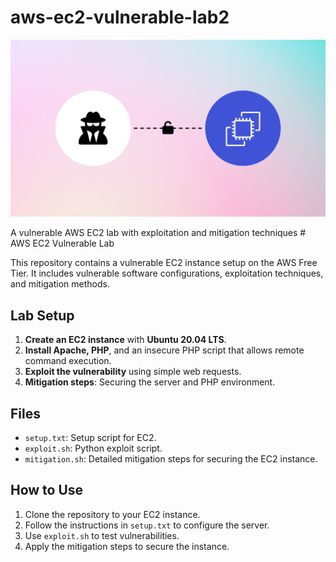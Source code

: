 # aws-ec2-vulnerable-lab2
![EC2 Vulnerable Lab](ec2-lab2.png)

A vulnerable AWS EC2 lab with exploitation and mitigation techniques
\# AWS EC2 Vulnerable Lab

This repository contains a vulnerable EC2 instance setup on the AWS Free Tier. It includes vulnerable software configurations, exploitation techniques, and mitigation methods.

## Lab Setup

1. **Create an EC2 instance** with **Ubuntu 20.04 LTS**.
2. **Install Apache, PHP**, and an insecure PHP script that allows remote command execution.
3. **Exploit the vulnerability** using simple web requests.
4. **Mitigation steps**: Securing the server and PHP environment.

## Files

- `setup.txt`: Setup script for EC2.
- `exploit.sh`: Python exploit script.
- `mitigation.sh`: Detailed mitigation steps for securing the EC2 instance.

## How to Use

1. Clone the repository to your EC2 instance.
2. Follow the instructions in `setup.txt` to configure the server.
3. Use `exploit.sh` to test vulnerabilities.
4. Apply the mitigation steps to secure the instance.
